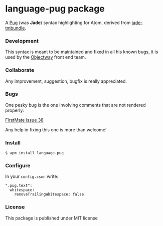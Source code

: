 # language-pug package

A [Pug](https://github.com/pugjs) (was **Jade**) syntax highlighting for Atom, derived from [jade-tmbundle](https://github.com/davidrios/jade-tmbundle).

### Development

This syntax is meant to be maintained and fixed in all his known bugs, it is used by the [Objectway](https://github.com/Objectway) front end team.

### Collaborate

Any improvement, suggestion, bugfix is really appreciated.

### Bugs

One pesky bug is the one involving comments that are not rendered properly:

[FirstMate issue 38](https://github.com/atom/first-mate/issues/38)

Any help in fixing this one is more than welcome!

### Install

`$ apm install language-pug`


### Configure

In your `config.cson` write:

```
".pug.text":
  whitespace:
    removeTrailingWhitespace: false
```

### License

This package is published under MIT license
